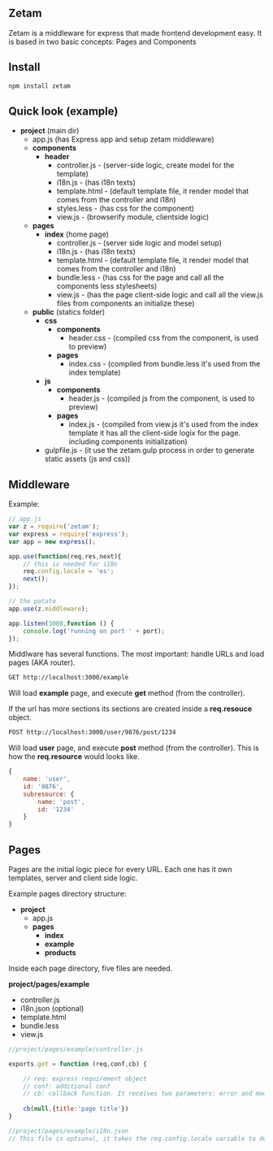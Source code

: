 Zetam
-----
Zetam is a middleware for express that made frontend development easy. It is based in two basic concepts: Pages and Components

Install
-----------

```sh
npm install zetam
```

Quick look (example)
--------------------

 - **project** (main dir)
     - app.js (has Express app and setup zetam middleware)
     - **components**
         - **header**
             - controller.js - (server-side logic, create model for the template)
             - i18n.js - (has i18n texts)
             - template.html - (default template file, it render model that comes from the controller and i18n)
             - styles.less - (has css for the component)
             - view.js - (browserify module, clientside logic)
     - **pages**
         - **index** (home page)
             - controller.js - (server side logic and model setup)
             - i18n.js - (has i18n texts)
             - template.html - (default template file, it render model that comes from the controller and i18n)
             - bundle.less - (has css for the page and call all the components less stylesheets)
             - view.js - (has the page client-side logic and call all the view.js files from components an initialize these)
     - **public** (statics folder)
         - **css**
             - **components**
                 - header.css - (compiled css from the component, is used to preview)
             - **pages**
                 - index.css - (compiled from bundle.less it's used from the index template)
         - **js**
             - **components**
                 - header.js - (compiled js from the component, is used to preview)
             - **pages**
                 - index.js - (compiled from view.js it's used from the index template it has all the client-side logix for the page. including components initialization)
         - gulpfile.js - (it use the zetam.gulp process in order to generate static assets (js and css))

Middleware
-------------
Example:

```js
// app.js
var z = require('zetam');
var express = require('express');
var app = new express();

app.use(function(req,res,next){
    // this is needed for i18n
    req.config.locale = 'es';
    next();
});

// the potato
app.use(z.middleware);

app.listen(3000,function () {
    console.log('running on port ' + port);
});
```

Middlware has several functions. The most important: handle URLs and load pages (AKA router).

```sh
GET http://localhost:3000/example
```
Will load **example** page, and execute **get** method (from the controller).

If the url has more sections its sections are created inside a **req.resouce** object.

```sh
POST http://localhost:3000/user/9876/post/1234
```
Will load **user** page, and execute **post** method (from the controller). This is how the **req.resource** would looks like.

```js
{ 
    name: 'user',
    id: '9876',
    subresource: { 
        name: 'post', 
        id: '1234' 
    } 
}
```

Pages
-------------
Pages are the initial logic piece for every URL. Each one has it own templates, server and client side logic.

Example pages directory structure:

 - **project**
     - app.js
     - **pages**
         - **index**
         - **example**
         - **products**

Inside each page directory, five files are needed.

**project/pages/example**

 - controller.js
 - i18n.json (optional)
 - template.html
 - bundle.less
 - view.js

```js
//project/pages/example/controller.js

exports.get = function (req,conf,cb) {

    // req: express requirement object
    // conf: additional conf 
    // cb: callback function. It receives two parameters: error and model object (plain object to be passed to the template)
    
    cb(null,{title:'page title'})
}
```

```js
//project/pages/example/i18n.json
// This file is optional, it takes the req.config.locale variable to determine language selected. In this example
```
 
